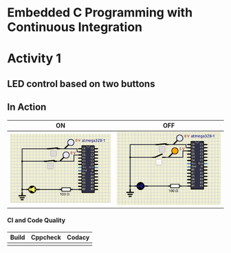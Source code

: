 # Embedded C Programming with Continuous Integration 

# Activity 1

## LED control based on two buttons 

## In Action

|ON|OFF|
|:--:|:--:|
|![ON](simulation/Activity1_ON.png)|![OFF](simulation/Activity1_OFF.png)|

#### CI and Code Quality

|Build|Cppcheck|Codacy|
|:--:|:--:|:--:|
||||
